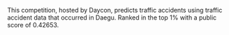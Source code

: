 This competition, hosted by Daycon, predicts traffic accidents using traffic accident data that occurred in Daegu. Ranked in the top 1% with a public score of 0.42653.
